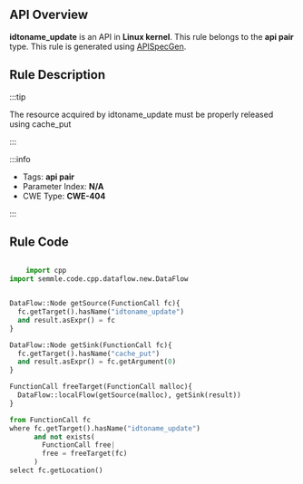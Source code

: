 ---
---


## API Overview
**idtoname_update** is an API in **Linux kernel**. This rule belongs to the **api pair** type. This rule is generated using [APISpecGen](../../tools/APISpecGen).
## Rule Description

:::tip

The resource acquired by idtoname_update must be properly released using cache_put

:::

:::info

- Tags: **api pair**
- Parameter Index: **N/A**
- CWE Type: **CWE-404**

:::

## Rule Code
```python

    import cpp
import semmle.code.cpp.dataflow.new.DataFlow


DataFlow::Node getSource(FunctionCall fc){
  fc.getTarget().hasName("idtoname_update")
  and result.asExpr() = fc
}

DataFlow::Node getSink(FunctionCall fc){
  fc.getTarget().hasName("cache_put")
  and result.asExpr() = fc.getArgument(0)
}

FunctionCall freeTarget(FunctionCall malloc){
  DataFlow::localFlow(getSource(malloc), getSink(result))
}

from FunctionCall fc
where fc.getTarget().hasName("idtoname_update")
      and not exists(
        FunctionCall free| 
        free = freeTarget(fc)
      )
select fc.getLocation()

    
```